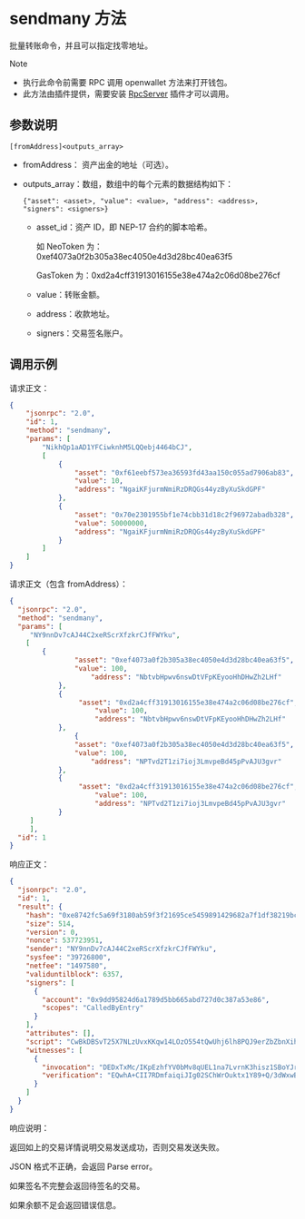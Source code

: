 # sendmany 方法

批量转账命令，并且可以指定找零地址。

> [!Note]
>
> - 执行此命令前需要 RPC 调用 openwallet 方法来打开钱包。
> - 此方法由插件提供，需要安装 [RpcServer](https://github.com/neo-project/neo-modules/releases) 插件才可以调用。

## 参数说明

`[fromAddress]<outputs_array>`

- fromAddress： 资产出金的地址（可选）。

- outputs_array：数组，数组中的每个元素的数据结构如下：

  `{"asset": <asset>, "value": <value>, "address": <address>, "signers": <signers>}`

  - asset_id：资产 ID，即 NEP-17 合约的脚本哈希。

	  如 NeoToken 为：0xef4073a0f2b305a38ec4050e4d3d28bc40ea63f5

	  GasToken 为：0xd2a4cff31913016155e38e474a2c06d08be276cf
  - value：转账金额。

  - address：收款地址。

  - signers：交易签名账户。


## 调用示例

请求正文：

```json
{
    "jsonrpc": "2.0",
    "id": 1,
    "method": "sendmany",
    "params": [
        "NikhQp1aAD1YFCiwknhM5LQQebj4464bCJ",
        [
            {
                "asset": "0xf61eebf573ea36593fd43aa150c055ad7906ab83",
                "value": 10,
                "address": "NgaiKFjurmNmiRzDRQGs44yzByXuSkdGPF"
            },
            {
                "asset": "0x70e2301955bf1e74cbb31d18c2f96972abadb328",
                "value": 50000000,
                "address": "NgaiKFjurmNmiRzDRQGs44yzByXuSkdGPF"
            }
        ]
    ]
}
```

请求正文（包含 fromAddress）：

```json
{
  "jsonrpc": "2.0",
  "method": "sendmany",
  "params": [
     "NY9nnDv7cAJ44C2xeRScrXfzkrCJfFWYku",
	[
	    {
			    "asset": "0xef4073a0f2b305a38ec4050e4d3d28bc40ea63f5", 
			    "value": 100, 
					"address": "NbtvbHpwv6nswDtVFpKEyooHhDHwZh2LHf"
			}, 
			{
			     "asset": "0xd2a4cff31913016155e38e474a2c06d08be276cf", 
					 "value": 100, 
					 "address": "NbtvbHpwv6nswDtVFpKEyooHhDHwZh2LHf"
			},
			    {
			    "asset": "0xef4073a0f2b305a38ec4050e4d3d28bc40ea63f5", 
			    "value": 100, 
					"address": "NPTvd2T1zi7ioj3LmvpeBd45pPvAJU3gvr"
			}, 
			{
			     "asset": "0xd2a4cff31913016155e38e474a2c06d08be276cf", 
					 "value": 100, 
					 "address": "NPTvd2T1zi7ioj3LmvpeBd45pPvAJU3gvr"
			}
	 ]
	 ],
  "id": 1
}
```

响应正文：

```json
{
  "jsonrpc": "2.0",
  "id": 1,
  "result": {
    "hash": "0xe8742fc5a69f3180ab59f3f21695ce5459891429682a7f1df38219bc05cce39e",
    "size": 514,
    "version": 0,
    "nonce": 537723951,
    "sender": "NY9nnDv7cAJ44C2xeRScrXfzkrCJfFWYku",
    "sysfee": "39726800",
    "netfee": "1497580",
    "validuntilblock": 6357,
    "signers": [
      {
        "account": "0x9dd95824d6a1789d5bb665abd727d0c387a53e86",
        "scopes": "CalledByEntry"
      }
    ],
    "attributes": [],
    "script": "CwBkDBSvT25X7NLzUvxKKqw14LOzO554tQwUhj6lh8PQJ9erZbZbnXih1iRY2Z0UwB8MCHRyYW5zZmVyDBT1Y+pAvCg9TQ4FxI6jBbPyoHNA70FifVtSOQsAZAwUJvOMLBhLx7odYBaJkOQJlbxNJF4MFIY+pYfD0CfXq2W2W514odYkWNmdFMAfDAh0cmFuc2ZlcgwU9WPqQLwoPU0OBcSOowWz8qBzQO9BYn1bUjkLAGQMFK9Pblfs0vNS/EoqrDXgs7M7nni1DBSGPqWHw9An16tltludeKHWJFjZnRTAHwwIdHJhbnNmZXIMFM924ovQBixKR47jVWEBExnzz6TSQWJ9W1I5CwBkDBQm84wsGEvHuh1gFomQ5AmVvE0kXgwUhj6lh8PQJ9erZbZbnXih1iRY2Z0UwB8MCHRyYW5zZmVyDBTPduKL0AYsSkeO41VhARMZ88+k0kFifVtSOQ==",
    "witnesses": [
      {
        "invocation": "DEDxTxMc/IKpEzhfYV0bMv8qUEL1na7LvrnK3hisz1SBoYJr2SF7SpXY0RzA/1x5QfHEuxHUuvelul1aiDjFenYD",
        "verification": "EQwhA+CII7RDmfaiqiJIg02SChWrOuktx1Y89+Q/3dWxwBgvEUF7zmyl"
      }
    ]
  }
}
```

响应说明：

返回如上的交易详情说明交易发送成功，否则交易发送失败。

JSON 格式不正确，会返回 Parse error。

如果签名不完整会返回待签名的交易。

如果余额不足会返回错误信息。
